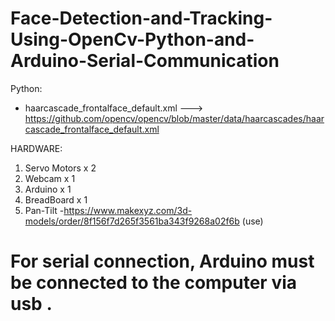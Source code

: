 # Face-Detection-and-Tracking-Using-OpenCv-Python-and-Arduino-Serial-Communication

Python:
- haarcascade_frontalface_default.xml   --->  https://github.com/opencv/opencv/blob/master/data/haarcascades/haarcascade_frontalface_default.xml
  

HARDWARE:
1. Servo Motors x 2
2. Webcam x 1
3. Arduino x 1
4. BreadBoard x 1
5. Pan-Tilt
  -https://www.makexyz.com/3d-models/order/8f156f7d265f3561ba343f9268a02f6b   (use)
  
 # For serial connection, Arduino must be connected to the computer via usb .

